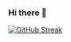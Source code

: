 ### Hi there 👋

[![GitHub Streak](https://streak-stats.demolab.com?user=raphael-nk&theme=tokyonight&border_radius=4)](https://git.io/streak-stats)

<!--
**raphael-nk/raphael-nk** is a ✨ _special_ ✨ repository because its `README.md` (this file) appears on your GitHub profile.

Here are some ideas to get you started:

- 🔭 I’m currently working on ...
- 🌱 I’m currently learning ...
- 👯 I’m looking to collaborate on ...
- 🤔 I’m looking for help with ...
- 💬 Ask me about ...
- 📫 How to reach me: ...
- 😄 Pronouns: ...
- ⚡ Fun fact: ...
-->
